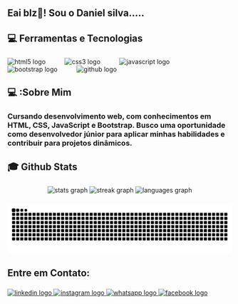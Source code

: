 <h2 align="left">Eai  blz👋! Sou o Daniel  silva.....</h2>

###

<h2 align="left">💻 Ferramentas e Tecnologias</h2>

###

<div align="left">
  <img src="https://img.shields.io/badge/HTML5-E34F26?logo=html5&logoColor=white&style=for-the-badge" height="44" alt="html5 logo"  />
  <img width="35" />
  <img src="https://img.shields.io/badge/CSS3-1572B6?logo=css3&logoColor=white&style=for-the-badge" height="44" alt="css3 logo"  />
  <img width="35" />
  <img src="https://img.shields.io/badge/JavaScript-F7DF1E?logo=javascript&logoColor=black&style=for-the-badge" height="44" alt="javascript logo"  />
  <img width="35" />
  <img src="https://img.shields.io/badge/Bootstrap-7952B3?logo=bootstrap&logoColor=white&style=for-the-badge" height="44" alt="bootstrap logo"  />
  <img width="35" />
  <img src="https://img.shields.io/badge/GitHub-181717?logo=github&logoColor=white&style=for-the-badge" height="44" alt="github logo"  />
</div>

###

<h2 align="left">💻 :Sobre Mim</h2>

###

<h3 align="left">Cursando desenvolvimento web, com conhecimentos em HTML, CSS, JavaScript e Bootstrap. Busco uma oportunidade como desenvolvedor júnior para aplicar minhas habilidades e contribuir para projetos dinâmicos.</h3>

###

<h2 align="left">🎓 Github Stats</h2>

###

<div align="center">
  <img src="https://github-readme-stats.vercel.app/api?username=danielsilva&hide_title=false&hide_rank=false&show_icons=true&include_all_commits=true&count_private=true&disable_animations=false&theme=prussian&locale=en&hide_border=false" height="150" alt="stats graph"  />
  <img src="https://streak-stats.demolab.com?user=danielsilva&locale=en&mode=daily&theme=prussian&hide_border=false&border_radius=5" height="146" alt="streak graph"  />
  <img src="https://github-readme-stats.vercel.app/api/top-langs?username=danielsilva&locale=en&hide_title=false&layout=compact&card_width=320&langs_count=5&theme=prussian&hide_border=false" height="150" alt="languages graph"  />
</div>

###

<img src="https://github.com/danielps98/danielps98/blob/main/snake.svg">

###

<h2 align="left">Entre em Contato:</h2>

###

<div align="left">
  <a href="https://www.linkedin.com/in/daniel-pds-285181211/" target="_blank">
    <img src="https://img.shields.io/static/v1?message=LinkedIn&logo=linkedin&label=&color=0077B5&logoColor=white&labelColor=&style=for-the-badge" height="56" alt="linkedin logo"  />
  </a>
  <a href="https://www.instagram.com/" target="_blank">
    <img src="https://img.shields.io/static/v1?message=Instagram&logo=instagram&label=&color=E4405F&logoColor=white&labelColor=&style=for-the-badge" height="56" alt="instagram logo"  />
  </a>
  <a href="http://wa.me/+5511980311529" target="_blank">
    <img src="https://img.shields.io/static/v1?message=Whatsapp&logo=whatsapp&label=&color=25D366&logoColor=white&labelColor=&style=for-the-badge" height="56" alt="whatsapp logo"  />
  </a>
  <a href="https://www.facebook.com/profile.php?id=100006773463851" target="_blank">
    <img src="https://img.shields.io/static/v1?message=Facebook&logo=facebook&label=&color=1877F2&logoColor=white&labelColor=&style=for-the-badge" height="56" alt="facebook logo"  />
  </a>
</div>

###
